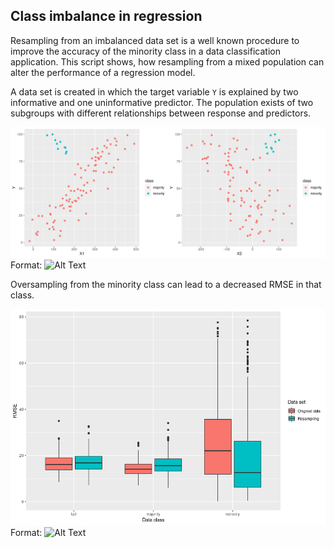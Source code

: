 ## Class imbalance in regression

Resampling from an imbalanced data set is a well known procedure to improve the accuracy of the minority class in a data classification application. This script shows, how resampling from a mixed population can alter the performance of a regression model.

A data set is created in which the target variable `Y` is explained by two informative and one uninformative predictor. The population exists of two subgroups with different relationships between response and predictors.

![data](data.png)
Format: ![Alt Text](url)

Oversampling from the minority class can lead to a decreased RMSE in that class.

![boxplot](boxplot.png)
Format: ![Alt Text](url)
